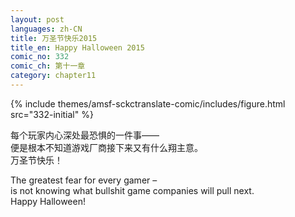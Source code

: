 ```yaml
---
layout: post
languages: zh-CN
title: 万圣节快乐2015
title_en: Happy Halloween 2015
comic_no: 332
comic_ch: 第十一章
category: chapter11
---
```

{% include themes/amsf-sckctranslate-comic/includes/figure.html src="332-initial" %}

每个玩家内心深处最恐惧的一件事——  
便是根本不知道游戏厂商接下来又有什么翔主意。  
万圣节快乐！

The greatest fear for every gamer –  
is not knowing what bullshit game companies will pull next.  
Happy Halloween!

